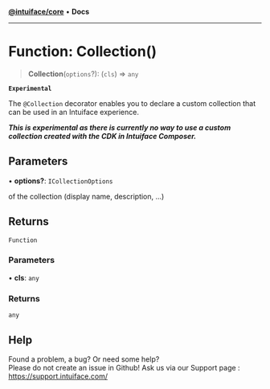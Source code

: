 [**@intuiface/core**](../README.md) • **Docs**

***

# Function: Collection()

> **Collection**(`options`?): (`cls`) => `any`

**`Experimental`**

The `@Collection` decorator enables you to declare a custom collection that can be used in an Intuiface experience.

_**This is experimental as there is currently no way to use a custom collection created with the CDK in Intuiface Composer.**_

## Parameters

• **options?**: `ICollectionOptions`

of the collection (display name, description, ...)

## Returns

`Function`

### Parameters

• **cls**: `any`

### Returns

`any`


## Help
Found a problem, a bug? Or need some help?  
Please do not create an issue in Github! Ask us via our Support page : https://support.intuiface.com/